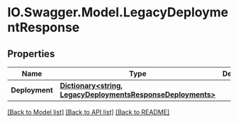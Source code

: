 # IO.Swagger.Model.LegacyDeploymentResponse
## Properties

Name | Type | Description | Notes
------------ | ------------- | ------------- | -------------
**Deployment** | [**Dictionary&lt;string, LegacyDeploymentsResponseDeployments&gt;**](LegacyDeploymentsResponseDeployments.md) |  | [optional] 

[[Back to Model list]](../README.md#documentation-for-models) [[Back to API list]](../README.md#documentation-for-api-endpoints) [[Back to README]](../README.md)

